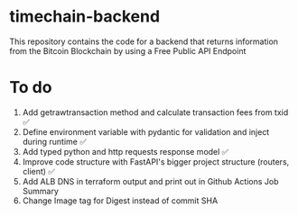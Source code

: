 # timechain-backend
This repository contains the code for a backend that returns information from the Bitcoin Blockchain by using a Free Public API Endpoint

# To do
1. Add getrawtransaction method and calculate transaction fees from txid ✅
2. Define environment variable with pydantic for validation and inject during runtime ✅
3. Add typed python and http requests response model ✅
4. Improve code structure with FastAPI's bigger project structure (routers, client) ✅
5. Add ALB DNS in terraform output and print out in Github Actions Job Summary
6. Change Image tag for Digest instead of commit SHA
 